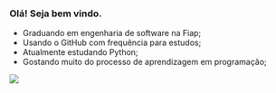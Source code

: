 ### Olá! Seja bem vindo.

- Graduando em engenharia de software na Fiap;
- Usando o GitHub com frequência para estudos;
- Atualmente estudando Python;
- Gostando muito do processo de aprendizagem em programação;

<img src="https://github-readme-streak-stats.herokuapp.com/?user=pedrohmartinsa&theme=dracula&hide_border=true">
<!--
**pedrohmartinsa/pedrohmartinsa** is a ✨ _special_ ✨ repository because its `README.md` (this file) appears on your GitHub profile.

Here are some ideas to get you started:

- 🔭 I’m currently working on ...
- 🌱 I’m currently learning ...
- 👯 I’m looking to collaborate on ...
- 🤔 I’m looking for help with ...
- 💬 Ask me about ...
- 📫 How to reach me: ...
- 😄 Pronouns: ...
- ⚡ Fun fact: ...
-->
